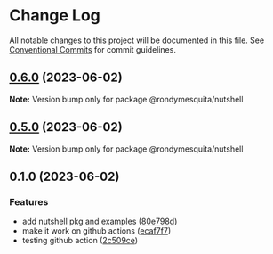 # Change Log

All notable changes to this project will be documented in this file.
See [Conventional Commits](https://conventionalcommits.org) for commit guidelines.

## [0.6.0](https://github.com/rondymesquita/nutshell/compare/@rondymesquita/nutshell@0.5.0...@rondymesquita/nutshell@0.6.0) (2023-06-02)

**Note:** Version bump only for package @rondymesquita/nutshell

## [0.5.0](https://github.com/rondymesquita/nutshell/compare/@rondymesquita/nutshell@0.1.0...@rondymesquita/nutshell@0.5.0) (2023-06-02)

**Note:** Version bump only for package @rondymesquita/nutshell

## 0.1.0 (2023-06-02)

### Features

- add nutshell pkg and examples ([80e798d](https://github.com/rondymesquita/nutshell/commit/80e798d061c2f9ea53651deb6d073a20d804ad97))
- make it work on github actions ([ecaf7f7](https://github.com/rondymesquita/nutshell/commit/ecaf7f7e709f3a41b6a906c047bc8d4d9275be5f))
- testing github action ([2c509ce](https://github.com/rondymesquita/nutshell/commit/2c509ce971fc831f198f99b2850d7c1b70def335))
